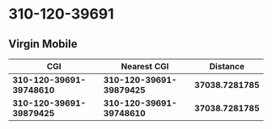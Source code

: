 # 310-120-39691
## Virgin Mobile


| CGI | Nearest CGI | Distance |
|-----|-------------|----------|
| **310-120-39691-39748610** | **310-120-39691-39879425** | **37038.7281785** |
| **310-120-39691-39879425** | **310-120-39691-39748610** | **37038.7281785** |
